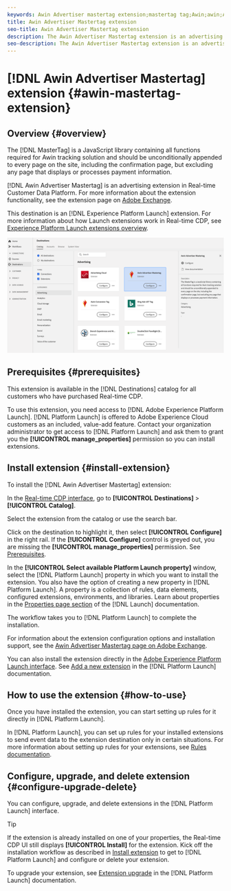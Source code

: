 ```yaml
---
keywords: Awin Advertiser mastertag extension;mastertag tag;Awin;awin;AWIN
title: Awin Advertiser Mastertag extension
seo-title: Awin Advertiser Mastertag extension
description: The Awin Advertiser Mastertag extension is an advertising destination in Real-time Customer Data Platform. For more information about the extension functionality, see the extension page on Adobe Exchange.
seo-description: The Awin Advertiser Mastertag extension is an advertising destination in Real-time Customer Data Platform. For more information about the extension functionality, see the extension page on Adobe Exchange.
---
```


# [!DNL Awin Advertiser Mastertag] extension {#awin-mastertag-extension}

## Overview {#overview}

The [!DNL MasterTag] is a JavaScript library containing all functions required for Awin tracking solution and should be unconditionally appended to every page on the site, including the confirmation page, but excluding any page that displays or processes payment information.

[!DNL Awin Advertiser Mastertag] is an advertising extension in Real-time Customer Data Platform. For more information about the extension functionality, see the extension page on [Adobe Exchange](https://exchange.adobe.com/experiencecloud.details.103176.awin-advertiser-mastertag.html).

This destination is an [!DNL Experience Platform Launch] extension. For more information about how Launch extensions work in Real-time CDP, see [Experience Platform Launch extensions overview](../launch-extensions/overview.md).

![Awin Advertiser Mastertag extension in the UI](../../assets/catalog/advertising/awin-mastertag/catalog.png)

## Prerequisites {#prerequisites}

This extension is available in the [!DNL Destinations] catalog for all customers who have purchased Real-time CDP.

To use this extension, you need access to [!DNL Adobe Experience Platform Launch]. [!DNL Platform Launch] is offered to Adobe Experience Cloud customers as an included, value-add feature. Contact your organization administrator to get access to [!DNL Platform Launch] and ask them to grant you the **[!UICONTROL manage_properties]** permission so you can install extensions.

## Install extension {#install-extension}

To install the [!DNL Awin Advertiser Mastertag] extension:

In the [Real-time CDP interface](http://platform.adobe.com/), go to **[!UICONTROL Destinations]** > **[!UICONTROL Catalog]**.

Select the extension from the catalog or use the search bar.

Click on the destination to highlight it, then select **[!UICONTROL Configure]** in the right rail. If the **[!UICONTROL Configure]** control is greyed out, you are missing the **[!UICONTROL manage_properties]** permission. See [Prerequisites](#prerequisites).

In the **[!UICONTROL Select available Platform Launch property]** window, select the [!DNL Platform Launch] property in which you want to install the extension. You also have the option of creating a new property in [!DNL Platform Launch]. A property is a collection of rules, data elements, configured extensions, environments, and libraries. Learn about properties in the [Properties page section](https://experienceleague.adobe.com/docs/launch/using/reference/admin/companies-and-properties.html#properties-page) of the [!DNL Launch] documentation.

The workflow takes you to [!DNL Platform Launch] to complete the installation. 

For information about the extension configuration options and installation support, see the [Awin Advertiser Mastertag page on Adobe Exchange](https://exchange.adobe.com/experiencecloud.details.103176.awin-advertiser-mastertag.html).

You can also install the extension directly in the [Adobe Experience Platform Launch interface](https://launch.adobe.com/). See [Add a new extension](https://experienceleague.adobe.com/docs/launch/using/reference/manage-resources/extensions/overview.html?lang=en#add-a-new-extension) in the [!DNL Platform Launch] documentation.


## How to use the extension {#how-to-use}

Once you have installed the extension, you can start setting up rules for it directly in [!DNL Platform Launch].

In [!DNL Platform Launch], you can set up rules for your installed extensions to send event data to the extension destination only in certain situations. For more information about setting up rules for your extensions, see [Rules documentation](https://experienceleague.adobe.com/docs/launch/using/reference/manage-resources/rules.html).

## Configure, upgrade, and delete extension {#configure-upgrade-delete}

You can configure, upgrade, and delete extensions in the [!DNL Platform Launch] interface.

>[!TIP]
>
>If the extension is already installed on one of your properties, the Real-time CDP UI still displays **[!UICONTROL Install]** for the extension. Kick off the installation workflow as described in [Install extension](#install-extension) to get to [!DNL Platform Launch] and configure or delete your extension.

To upgrade your extension, see [Extension upgrade](https://experienceleague.adobe.com/docs/launch/using/reference/manage-resources/extensions/extension-upgrade.html) in the [!DNL Platform Launch] documentation.
